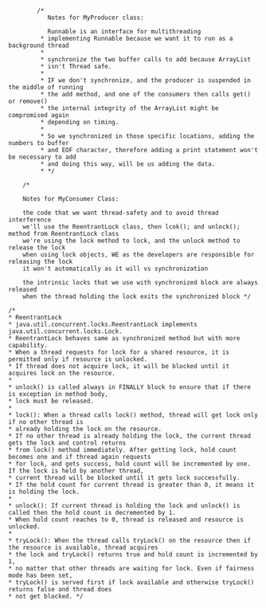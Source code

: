            /* 
               Notes for MyProducer class:
            
               Runnable is an interface for multithreading
             * implementing Runnable because we want it to run as a background thread
             *
             * synchronize the two buffer calls to add because ArrayList
             * isn't Thread safe.
             *
             * IF we don't synchronize, and the producer is suspended in the middle of running
             * the add method, and one of the consumers then calls get() or remove()
             * the internal integrity of the ArrayList might be compromised again
             * depending on timing.
             *
             * So we synchronized in those specific locations, adding the numbers to buffer
             * and EOF character, therefore adding a print statement won't be necessary to add
             * and doing this way, will be us adding the data.
             * */
        
        /*
        
        Notes for MyConsumer Class:
        
        the code that we want thread-safety and to avoid thread interference
        we'll use the ReentrantLock class, then lcok(); and unlock(); method from ReentrantLock class
        we're using the lock method to lock, and the unlock method to release the lock
        when using lock objects, WE as the developers are responsible for releasing the lock
        it won't automatically as it will vs synchronization
    
        the intrinsic locks that we use with synchronized block are always released
        when the thread holding the lock exits the synchronized block */
    
    /*
    * ReentrantLock
    * java.util.concurrent.locks.ReentrantLock implements java.util.concurrent.locks.Lock.
    * ReentrantLock behaves same as synchronized method but with more capability.
    * When a thread requests for lock for a shared resource, it is permitted only if resource is unlocked.
    * If thread does not acquire lock, it will be blocked until it acquires lock on the resource.
    *
    * unlock() is called always in FINALLY block to ensure that if there is exception in method body,
    * lock must be released.
    *
    * lock(): When a thread calls lock() method, thread will get lock only if no other thread is
    * already holding the lock on the resource.
    * If no other thread is already holding the lock, the current thread gets the lock and control returns
    * from lock() method immediately. After getting lock, hold count becomes one and if thread again requests
    * for lock, and gets success, hold count will be incremented by one. If the lock is held by another thread,
    * current thread will be blocked until it gets lock successfully.
    * If the hold count for current thread is greater than 0, it means it is holding the lock.
    *
    * unlock(): If current thread is holding the lock and unlock() is called then the hold count is decremented by 1.
    * When hold count reaches to 0, thread is released and resource is unlocked.
    *
    * tryLock(): When the thread calls tryLock() on the resource then if the resource is available, thread acquires
    * the lock and tryLock() returns true and hold count is incremented by 1,
    * no matter that other threads are waiting for lock. Even if fairness mode has been set,
    * tryLock() is served first if lock available and otherwise tryLock() returns false and thread does
    * not get blocked. */
